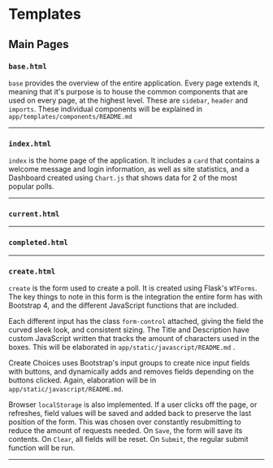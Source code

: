# Templates

## Main Pages

### `base.html`

`base` provides the overview of the entire application. Every page extends it, meaning that it's purpose is to house the
common components that are used on every page, at the highest level. These are `sidebar`, `header` and `imports`. These
individual components will be explained in `app/templates/components/README.md`

---

### `index.html`

`index` is the home page of the application. It includes a `card` that contains a welcome message and login information,
as well as site statistics, and a Dashboard created using `Chart.js` that shows data for 2 of the most popular polls.

---

### `current.html`

---

### `completed.html`

---

### `create.html`

`create` is the form used to create a poll. It is created using Flask's `WTForms`. The key things to note in this form
is the integration the entire form has with Bootstrap 4, and the different JavaScript functions that are included. 

Each different input has the class `form-control` attached, giving the field the curved sleek look, and consistent sizing.
The Title and Description have custom JavaScript written that tracks the amount of characters used in the boxes. This will
be elaborated in `app/static/javascript/README.md` .

Create Choices uses Bootstrap's input groups to create nice input fields with buttons, and dynamically adds and removes fields
depending on the buttons clicked. Again, elaboration will be in `app/static/javascript/README.md`.

Browser `localStorage` is also implemented. If a user clicks off the page, or refreshes, field values will be saved and
added back to preserve the last position of the form. This was chosen over constantly resubmitting to reduce the amount of requests
needed. On `Save`, the form will save its contents. On `Clear`, all fields will be reset. On `Submit`, the regular submit function
will be run.

---